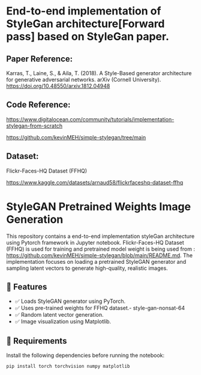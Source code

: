
# End-to-end implementation of StyleGan architecture[Forward pass] based on StyleGan paper.



## Paper Reference:
Karras, T., Laine, S., & Aila, T. (2018). A Style-Based generator architecture for generative adversarial networks. arXiv (Cornell University). https://doi.org/10.48550/arxiv.1812.04948


## Code Reference:
https://www.digitalocean.com/community/tutorials/implementation-stylegan-from-scratch

https://github.com/kevinMEH/simple-stylegan/tree/main

## Dataset:

Flickr-Faces-HQ Dataset (FFHQ)

https://www.kaggle.com/datasets/arnaud58/flickrfaceshq-dataset-ffhq

# StyleGAN Pretrained Weights Image Generation

This repository contains a end-to-end implementation styleGan architecture using Pytorch framework in Jupyter notebook. Flickr-Faces-HQ Dataset (FFHQ) is used for training and pretrained model weight is being used from : https://github.com/kevinMEH/simple-stylegan/blob/main/README.md. 
The implementation focuses on loading a pretrained StyleGAN generator and sampling latent vectors to generate high-quality, realistic images.

## 🚀 Features

- ✅ Loads StyleGAN generator using PyTorch.
- ✅ Uses pre-trained weights for FFHQ dataset.- style-gan-nonsat-64
- ✅ Random latent vector generation.
- ✅ Image visualization using Matplotlib.

## 🧰 Requirements

Install the following dependencies before running the notebook:

```bash
pip install torch torchvision numpy matplotlib
